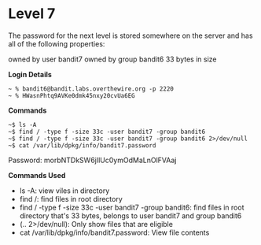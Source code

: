 # Level 7

The password for the next level is stored somewhere on the server and has all of the following properties:

owned by user bandit7
owned by group bandit6
33 bytes in size

**Login Details**
```
~ % bandit6@bandit.labs.overthewire.org -p 2220
~ % HWasnPhtq9AVKe0dmk45nxy20cvUa6EG
```

**Commands**
```
~$ ls -A
~$ find / -type f -size 33c -user bandit7 -group bandit6
~$ find / -type f -size 33c -user bandit7 -group bandit6 2>/dev/null
~$ cat /var/lib/dpkg/info/bandit7.password
```
Password: morbNTDkSW6jIlUc0ymOdMaLnOlFVAaj

**Commands Used**
- ls -A: view viles in directory
- find /: find files in root directory
- find / -type f -size 33c -user bandit7 -group bandit6: find files in root directory that's 33 bytes, belongs to user bandit7 and group bandit6
- (.. 2>/dev/null): Only show files that are eligible
- cat /var/lib/dpkg/info/bandit7.password: View file contents
